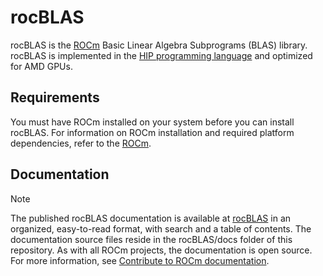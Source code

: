 # rocBLAS

rocBLAS is the [ROCm](https://rocm.docs.amd.com/en/latest) Basic Linear Algebra Subprograms (BLAS)
library. rocBLAS is implemented in the
[HIP programming language](https://github.com/ROCm/HIP) and optimized for AMD
GPUs.

## Requirements

You must have ROCm installed on your system before you can install rocBLAS. For information on
ROCm installation and required platform dependencies, refer to the
[ROCm](https://rocm.docs.amd.com/en/latest).

## Documentation

> [!NOTE]
> The published rocBLAS documentation is available at [rocBLAS](https://rocm.docs.amd.com/projects/rocBLAS/en/latest/index.html) in an organized, easy-to-read format, with search and a table of contents. The documentation source files reside in the rocBLAS/docs folder of this repository. As with all ROCm projects, the documentation is open source. For more information, see [Contribute to ROCm documentation](https://rocm.docs.amd.com/en/latest/contribute/contributing.html).

